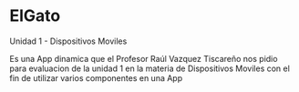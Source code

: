 # ElGato
Unidad 1 - Dispositivos Moviles

Es una App dinamica que el Profesor Raúl Vazquez Tiscareño nos pidio para evaluacion de la unidad 1 en la materia de Dispositivos Moviles con el fin de utilizar varios componentes en una App
